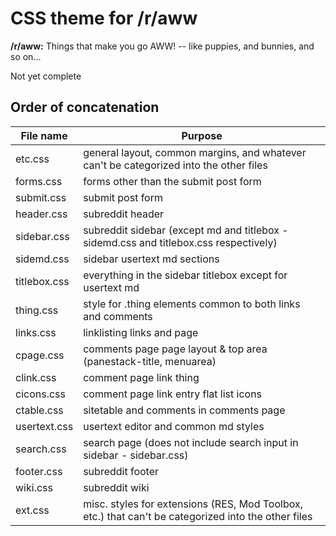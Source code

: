 # CSS theme for /r/aww

**/r/aww:** Things that make you go AWW! -- like puppies, and bunnies, and so on...

Not yet complete
            
## Order of concatenation
             
| File name     | Purpose                                                                                               |
| ------------- | ----------------------------------------------------------------------------------------------------- |
| etc.css       | general layout, common margins, and whatever can't be categorized into the other files                |
| forms.css     | forms other than the submit post form                                                                 |
| submit.css    | submit post form                                                                                      |
| header.css    | subreddit header                                                                                      |
| sidebar.css   | subreddit sidebar (except md and titlebox - sidemd.css and titlebox.css respectively)                 |
| sidemd.css    | sidebar usertext md sections                                                                          |
| titlebox.css  | everything in the sidebar titlebox except for usertext md                                             |
| thing.css     | style for .thing elements common to both links and comments                                           |
| links.css     | linklisting links and page                                                                            |
| cpage.css     | comments page page layout & top area (panestack-title, menuarea)                                      |
| clink.css     | comment page link thing                                                                               |
| cicons.css    | comment page link entry flat list icons                                                               |
| ctable.css    | sitetable and comments in comments page                                                               |
| usertext.css  | usertext editor and common md styles                                                                  |
| search.css    | search page (does not include search input in sidebar - sidebar.css)                                  |
| footer.css    | subreddit footer                                                                                      |
| wiki.css      | subreddit wiki                                                                                        |
| ext.css       | misc. styles for extensions (RES, Mod Toolbox, etc.) that can't be categorized into the other files   |